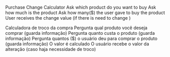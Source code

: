 Purchase Change Calculator
Ask which product do you want to buy
Ask how much is the product
Ask how many($) the user gave to buy the product
User receives the change value (if there is need to change )

Calculadora de troco da compra
Pergunta qual produto você deseja comprar (guarda informação)
Pergunta quanto custa o produto (guarda informação)
Pergunta quantos ($) o usuário deu para comprar o produto (guarda informação)
O valor é calculado 
O usuário recebe o valor da alteração (caso haja necessidade de troco)



